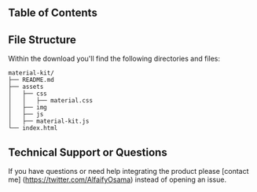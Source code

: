 
## Table of Contents


## File Structure
Within the download you'll find the following directories and files:

```
material-kit/
├── README.md
├── assets
│   ├── css
│   │   ├── material.css
│   ├── img
│   ├── js
│   ├── material-kit.js
└── index.html
```

## Technical Support or Questions

If you have questions or need help integrating the product please [contact me] (https://twitter.com/AlfaifyOsama) instead of opening an issue.
